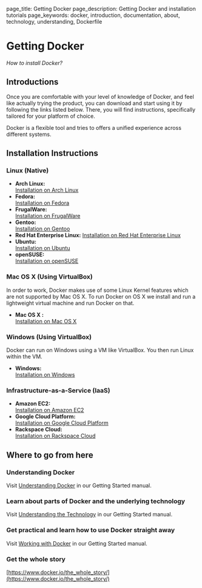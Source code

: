 page_title: Getting Docker
page_description: Getting Docker and installation tutorials
page_keywords: docker, introduction, documentation, about, technology, understanding, Dockerfile

# Getting Docker

*How to install Docker?*

## Introductions

Once you are comfortable with your level of knowledge of Docker, and
feel like actually trying the product, you can download and start using
it by following the links listed below. There, you will find
instructions, specifically tailored for your platform of choice.

Docker is a flexible tool and tries to offers a unified experience across
different systems.

## Installation Instructions

### Linux (Native)

 - **Arch Linux:**  
 [Installation on Arch Linux](../installation/archlinux.md)
 - **Fedora:**  
 [Installation on Fedora](../installation/fedora.md)
 - **FrugalWare:**  
 [Installation on FrugalWare](../installation/frugalware.md)
 - **Gentoo:**  
 [Installation on Gentoo](../installation/gentoolinux.md)
 - **Red Hat Enterprise Linux:**
 [Installation on Red Hat Enterprise Linux](../installation/rhel.md)
 - **Ubuntu:**  
 [Installation on Ubuntu](../installation/ubuntulinux.md)
 - **openSUSE:**  
 [Installation on openSUSE](../installation/openSUSE.md)

### Mac OS X (Using VirtualBox)

In order to work, Docker makes use of some Linux Kernel features which
are not supported by Mac OS X. To run Docker on OS X we install and run
a lightweight virtual machine and run Docker on that.

 - **Mac OS X :**  
 [Installation on Mac OS X](../installation/mac.md)

### Windows (Using VirtualBox)

Docker can run on Windows using a VM like VirtualBox. You then run Linux
within the VM.

 - **Windows:**  
 [Installation on Windows](../installation/windows.md)

### Infrastructure-as-a-Service (IaaS)

 - **Amazon EC2:**  
 [Installation on Amazon EC2](../installation/amazon.md)
 - **Google Cloud Platform:**  
 [Installation on Google Cloud Platform](../installation/google.md)
 - **Rackspace Cloud:**  
 [Installation on Rackspace Cloud](../installation/rackspace.md)

## Where to go from here

### Understanding Docker

Visit [Understanding Docker](understanding-docker.md) in our Getting Started manual.

### Learn about parts of Docker and the underlying technology

Visit [Understanding the Technology](technology.md) in our Getting Started manual.

### Get practical and learn how to use Docker straight away

Visit [Working with Docker](working-with-docker.md) in our Getting Started manual.

### Get the whole story

[https://www.docker.io/the_whole_story/](https://www.docker.io/the_whole_story/)
